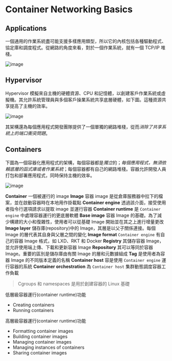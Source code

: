 # Container Networking Basics

## Applications
一個通用的作業系統盡可能支援多樣應用類型，所以它的內核包括各種驅動程式、協定庫和調度程式。從網路的角度來看，對於一個作業系統，就有一個 TCP/IP 堆棧。

![image](https://user-images.githubusercontent.com/17800738/191271665-34c5a1fe-904f-4bb0-aa55-03f605edc089.png)

## Hypervisor
Hypervisor 模擬來自主機的硬體資源、CPU 和記憶體，以創建客戶作業系統或虛擬機。其允許系統管理員與多個客戶操業系統共享底層硬體，如下圖。這種資源共享提高了主機的效率。

![image](https://user-images.githubusercontent.com/17800738/191272491-41f9294d-f208-4c5b-ae83-24ca98d7c82c.png)

其架構還為每個應用程式開發團隊提供了一個單獨的網路堆棧，從而*消除了共享系統上的端口衝突問題*。

## Containers

下圖為一個容器化應用程式的架構，每個容器都是*獨立*的；*每個應用程式，無須依賴底層的函式庫或者作業系統*；每個容器都有自己的網路堆棧。容器允許開發人員打包和部署應用程式，同時保持主機的效率。

![image](https://user-images.githubusercontent.com/17800738/191274871-9145ec33-3963-45b1-85a4-3673bb829fce.png)

**Container** 一個被運行的 image
**Image** 容器 image 是從倉庫服務器中拉下的檔案，並在啟動容器時在本地用作掛載點
**Container engine** 透過該介面，接受使用者指令行選項請求以提取 image 並運行容器
**Container runtime** 是 `Container engine` 中處理容器運行的更底層軟體
**Base image** 容器 Image 的基礎。為了減少構建的大小和復雜性，使用者可以從基礎 Image 開始並在其之上進行增量更改
**Image layer** 儲存庫(repository)中的 Image，其層是以父子關係連接。每個 Image 的層代表其自身與父層之間的變化
**Image format** `Container engine` 有自己的容器 Image 格式，如 LXD、RKT 和 Docker
**Registry** 其儲存容器 Image，並允許使用端上傳、下載和更新容器 Image
**Repository** 其可以等同於容器 Image。重要的區別是儲存庫由有關 Image 的層和元數據組成
**Tag** 是使用者為容器 Image 的不同版本定義的名稱
**Container host** 容是使用 `Container engine` 運行容器的系統
**Container orchestration** 為 `Container host` 集群動態調度容器工作負載

>Cgroups 和 namespaces 是用於創建容器的 Linux 基礎

低層級容器運行(container runtime)功能
- Creating containers
- Running containers

高層級容器運行(container runtime)功能
- Formatting container images
- Building container images
- Managing container images
- Managing instances of containers
- Sharing container images



